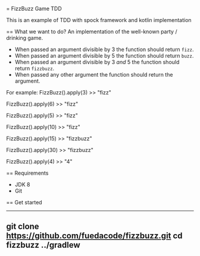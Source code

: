 = FizzBuzz Game TDD

This is an example of TDD with spock framework and kotlin implementation

== What we want to do?
An implementation of the well-known party / drinking game.

- When passed an argument divisible by 3 the function should return `fizz`.
- When passed an argument divisible by 5 the function should return `buzz`.
- When passed an argument divisible by 3 _and_ 5 the function should return `fizzbuzz`.
- When passed any other argument the function should return the argument.

For example:
FizzBuzz().apply(3) >> "fizz"

FizzBuzz().apply(6) >> "fizz"

FizzBuzz().apply(5) >> "fizz"

FizzBuzz().apply(10) >> "fizz"

FizzBuzz().apply(15) >> "fizzbuzz"

FizzBuzz().apply(30) >> "fizzbuzz"

FizzBuzz().apply(4) >> "4"



== Requirements

* JDK 8
* Git

== Get started

----
git clone https://github.com/fuedacode/fizzbuzz.git
cd fizzbuzz
../gradlew
----

